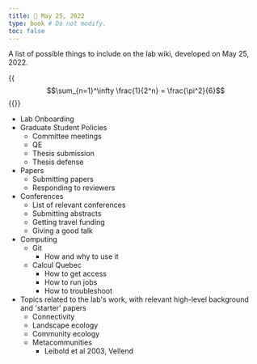 ```yaml
---
title: 🧠 May 25, 2022
type: book # Do not modify.
toc: false
---
```


A list of possible things to include on the lab wiki,
developed on May 25, 2022.

{{<math>}}
$$\sum_{n=1}^\infty \frac{1}{2^n} = \frac{\pi^2}{6}$$
{{</math>}}

- Lab Onboarding
- Graduate Student Policies
  - Committee meetings
  - QE 
  - Thesis submission 
  - Thesis defense
- Papers 
  - Submitting papers
  - Responding to reviewers
- Conferences
  - List of relevant conferences
  - Submitting abstracts
  - Getting travel funding
  - Giving a good talk
- Computing
  - Git
    - How and why to use it 
  - Calcul Quebec
    - How to get access
    - How to run jobs
    - How to troubleshoot
- Topics related to the lab's work, with relevant high-level background and 'starter' papers
  - Connectivity
  - Landscape ecology
  - Community ecology
  - Metacommunities 
    - Leibold et al 2003, Vellend
